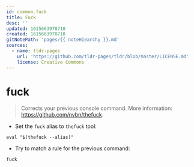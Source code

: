 ```yaml
---
id: common.fuck
title: Fuck
desc: ''
updated: 1615663978710
created: 1615663978710
gitNotePath: 'pages/{{ noteHiearchy }}.md'
sources:
  - name: tldr-pages
    url: 'https://github.com/tldr-pages/tldr/blob/master/LICENSE.md'
    license: Creative Commons
---
```

# fuck

> Corrects your previous console command.
> More information: <https://github.com/nvbn/thefuck>.

- Set the `fuck` alias to `thefuck` tool:

`eval "$(thefuck --alias)"`

- Try to match a rule for the previous command:

`fuck`

